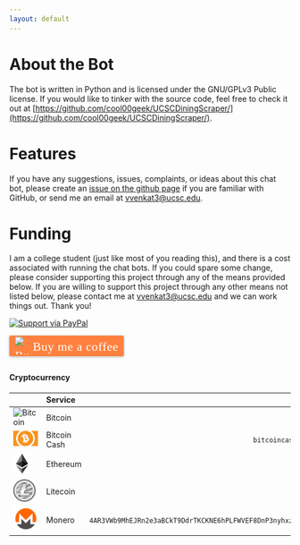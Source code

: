 ```yaml
---
layout: default
---
```


# About the Bot

The bot is written in Python and is licensed under the GNU/GPLv3 Public license. If you would like to tinker with the source code, feel free to check it out at [https://github.com/cool00geek/UCSCDiningScraper/](https://github.com/cool00geek/UCSCDiningScraper/).

# Features

If you have any suggestions, issues, complaints, or ideas about this chat bot, please create an [issue on the github page](https://github.com/cool00geek/UCSCDiningScraper/issues) if you are familiar
with GitHub, or send me an email at [vvenkat3@ucsc.edu](mailto:vvenkat3@ucsc.edu).

# Funding

I am a college student (just like most of you reading this), and there is a cost associated with running the chat bots. If you could spare some change, please consider supporting this project 
through any of the means provided below. If you are willing to support this project through any other means not listed below, please contact me at [vvenkat3@ucsc.edu](mailto:vvenkat3@ucsc.edu) and 
we can work things out. Thank you!

[![Support via PayPal](https://cdn.rawgit.com/twolfson/paypal-github-button/1.0.0/dist/button.svg)](https://www.paypal.me/SlugDining/)  
<script type='text/javascript' src='https://ko-fi.com/widgets/widget_2.js'></script><script type='text/javascript'>kofiwidget2.init('Support Me on Ko-fi', '#46b798', 'N4N0OEFO');kofiwidget2.draw();</script>  
<style>.bmc-button img{width: 27px !important;margin-bottom: 1px !important;box-shadow: none !important;border: none !important;vertical-align: middle !important;}.bmc-button{line-height: 36px !important;height:37px !important;text-decoration: none !important;display:inline-flex !important;color:#FFFFFF !important;background-color:#FF813F !important;border-radius: 3px !important;border: 1px solid transparent !important;padding: 1px 9px !important;font-size: 22px !important;letter-spacing:0.6px !important;box-shadow: 0px 1px 2px rgba(190, 190, 190, 0.5) !important;-webkit-box-shadow: 0px 1px 2px 2px rgba(190, 190, 190, 0.5) !important;margin: 0 auto !important;font-family:'Cookie', cursive !important;-webkit-box-sizing: border-box !important;box-sizing: border-box !important;-o-transition: 0.3s all linear !important;-webkit-transition: 0.3s all linear !important;-moz-transition: 0.3s all linear !important;-ms-transition: 0.3s all linear !important;transition: 0.3s all linear !important;}.bmc-button:hover, .bmc-button:active, .bmc-button:focus {-webkit-box-shadow: 0px 1px 2px 2px rgba(190, 190, 190, 0.5) !important;text-decoration: none !important;box-shadow: 0px 1px 2px 2px rgba(190, 190, 190, 0.5) !important;opacity: 0.85 !important;color:#FFFFFF !important;}</style><link href="https://fonts.googleapis.com/css?family=Cookie" rel="stylesheet"><a class="bmc-button" target="_blank" href="https://www.buymeacoffee.com/QGuvBmsSj"><img src="https://www.buymeacoffee.com/assets/img/BMC-btn-logo.svg" alt="Buy me a coffee"><span style="margin-left:5px">Buy me a coffee</span></a>  
<br>
<!--![Bitcoin](images/Bitcoin.png) &nbsp; 37U96yZQYqx6mCRDReGr3ecKmQAdhycuTG  
<br>
![Bitcoin Cash](images/bitcoin-cash.png) &nbsp; bitcoincash:qza8ld4d6vmnq4e69qv8lt7n7ccvn752wu8fxv98ne  
<br>
![Ethereum](images/ethereum.png) &nbsp; 0xff655d87148fe5e99b1d33b567abecbebc47fce9  
<br>
![Litecoin](images/litecoin.png) &nbsp; MGtSRUr54emLMX4SYnskFpytyMm7yLawn9  
<br>
![Monero](images/monero.png) &nbsp; 4AR3VWb9MhEJRn2e3aBCkT9DdrTKCKNE6hPLFWVEF8DnP3nyhxzRtZQhbWiXaWQRuC31UxNW2rM9vhfUJEXtfMJrHTWMiCR -->

#### Cryptocurrency

|               | Service       | Wallet Address  |
| :------------ |:--------------| ---------------:|
| ![Bitcoin](https://en.bitcoin.it/w/images/en/2/29/BC_Logo_.png) | Bitcoin | `37U96yZQYqx6mCRDReGr3ecKmQAdhycuTG` |
| ![Bitcoin Cash](images/bitcoin-cash.png) | Bitcoin Cash | `bitcoincash:qza8ld4d6vmnq4e69qv8lt7n7ccvn752wu8fxv98ne` |
| ![Ethereum](images/ethereum.png) | Ethereum | `0xff655d87148fe5e99b1d33b567abecbebc47fce9` |
| ![Litecoin](images/litecoin.png) | Litecoin | `MGtSRUr54emLMX4SYnskFpytyMm7yLawn9` |
| ![Monero](images/monero.png) | Monero | `4AR3VWb9MhEJRn2e3aBCkT9DdrTKCKNE6hPLFWVEF8DnP3nyhxzRtZQhbWiXaWQRuC31UxNW2rM9vhfUJEXtfMJrHTWMiCR` |
